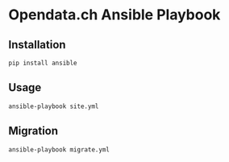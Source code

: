 # Opendata.ch Ansible Playbook

## Installation

```
pip install ansible
```

## Usage

```
ansible-playbook site.yml
```

## Migration

```
ansible-playbook migrate.yml
```
